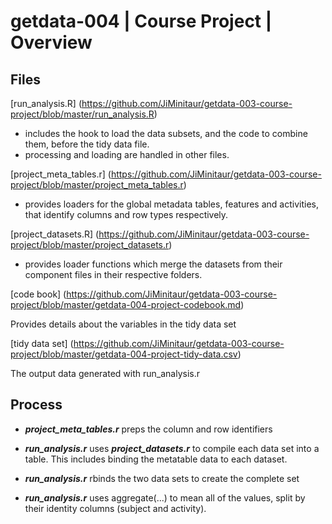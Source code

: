 # getdata-004 | Course Project | Overview

## Files

[run_analysis.R] (https://github.com/JiMinitaur/getdata-003-course-project/blob/master/run_analysis.R)

* includes the hook to load the data subsets, and the code to combine them, before the tidy data file.
* processing and loading are handled in other files.

[project_meta_tables.r] (https://github.com/JiMinitaur/getdata-003-course-project/blob/master/project_meta_tables.r)

* provides loaders for the global metadata tables, features and activities, that identify columns and row types respectively.

[project_datasets.R] (https://github.com/JiMinitaur/getdata-003-course-project/blob/master/project_datasets.r)

* provides loader functions which merge the datasets from their component files in their respective folders.

[code book] (https://github.com/JiMinitaur/getdata-003-course-project/blob/master/getdata-004-project-codebook.md)

Provides details about the variables in the tidy data set

[tidy data set] (https://github.com/JiMinitaur/getdata-003-course-project/blob/master/getdata-004-project-tidy-data.csv)

The output data generated with run_analysis.r

## Process

* ***project_meta_tables.r*** preps the column and row identifiers

* ***run_analysis.r*** uses ***project_datasets.r*** to compile each data set into a table.  This includes binding the metatable data to each dataset.

* ***run_analysis.r*** rbinds the two data sets to create the complete set

* ***run_analysis.r*** uses aggregate(...) to mean all of the values, split by their identity columns (subject and activity).
